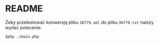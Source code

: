 # README

Żeby przetestować konwersję pliku `36779.xml` do pliku `36779.txt` należy wydać polecenie:

`$php ./main.php`